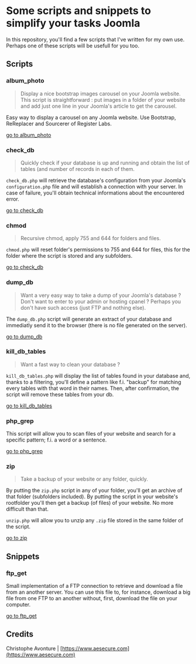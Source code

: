 # Some scripts and snippets to simplify your tasks Joomla

In this repository, you'll find a few scripts that I've written for my own use. Perhaps one of these scripts will be usefull for you too.

## Scripts

### album_photo

> Display a nice bootstrap images carousel on your Joomla website. This script is straightforward : put images in a folder of your website and add just one line in your Joomla's article to get the carousel.

Easy way to display a carousel on any Joomla website. Use Bootstrap, ReReplacer and Sourcerer of Register Labs.

[go to album_photo](https://github.com/cavo789/joomla_free/tree/master/src/album_photo)

### check_db

> Quickly check if your database is up and running and obtain the list of tables (and number of records in each of them.

`check_db.php` will retrieve the database's configuration from your Joomla's `configuration.php` file and will establish a connection with your server. In case of failure, you'll obtain technical informations about the encountered error.

[go to check_db](https://github.com/cavo789/joomla_free/tree/master/src/check_db)

### chmod

> Recursive chmod, apply 755 and 644 for folders and files.

`chmod.php` will reset folder's permissions to 755 and 644 for files, this for the folder where the script is stored and any subfolders.

[go to check_db](https://github.com/cavo789/joomla_free/tree/master/src/chmod)

### dump_db

> Want a very easy way to take a dump of your Joomla's database ? Don't want to enter to your admin or hosting cpanel ? Perhaps you don't have such access (just FTP and nothing else).

The `dump_db.php` script will generate an extract of your database and immediatly send it to the browser (there is no file generated on the server).

[go to dump_db](https://github.com/cavo789/joomla_free/tree/master/src/dump_db)

### kill_db_tables

> Want a fast way to clean your database ?

`kill_db_tables.php` will display the list of tables found in your database and, thanks to a filtering, you'll define a pattern like f.i. "backup" for matching every tables with that word in their names. Then, after confirmation, the script will remove these tables from your db.

[go to kill_db_tables](https://github.com/cavo789/joomla_free/tree/master/src/kill_db_tables)

### php_grep

This script will allow you to scan files of your website and search for a specific pattern; f.i. a word or a sentence.

[go to php_grep](https://github.com/cavo789/joomla_free/tree/master/src/php_grep)

### zip

> Take a backup of your website or any folder, quickly.

By putting the `zip.php` script in any of your folder, you'll get an archive of that folder (subfolders included). By putting the script in your website's rootfolder you'll then get a backup (of files) of your website. No more difficult than that.

`unzip.php` will allow you to unzip any `.zip` file stored in the same folder of the script.

[go to zip](https://github.com/cavo789/joomla_free/tree/master/src/zip)

## Snippets

### ftp_get

Small implementation of a FTP connection to retrieve and download a file from an another server. You can use this file to, for instance, download a big file from one FTP to an another without, first, download the file on your computer.

[go to ftp_get](https://github.com/cavo789/joomla_free/tree/master/src/ftp_get)

## Credits

Christophe Avonture | [https://www.aesecure.com](https://www.aesecure.com)
